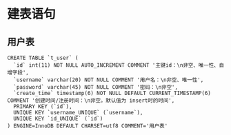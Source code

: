 建表语句
=======


用户表
------
	CREATE TABLE `t_user` (
	  `id` int(11) NOT NULL AUTO_INCREMENT COMMENT '主键id：\n非空、唯一性、自增字段',
	  `username` varchar(20) NOT NULL COMMENT '用户名：\n非空、唯一性',
	  `password` varchar(45) NOT NULL COMMENT '密码：\n非空',
	  `create_time` timestamp(6) NOT NULL DEFAULT CURRENT_TIMESTAMP(6) COMMENT '创建时间/注册时间：\n非空。默认值为 insert时的时间',
	  PRIMARY KEY (`id`),
	  UNIQUE KEY `username_UNIQUE` (`username`),
	  UNIQUE KEY `id_UNIQUE` (`id`)
	) ENGINE=InnoDB DEFAULT CHARSET=utf8 COMMENT='用户表'
